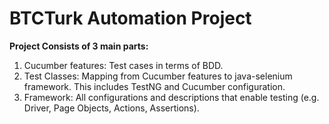# BTCTurk Automation Project

**Project Consists of 3 main parts:**

1. Cucumber features: Test cases in terms of BDD.
2. Test Classes: Mapping from Cucumber features to java-selenium framework. This includes TestNG and Cucumber configuration.
3. Framework: All configurations and descriptions that enable testing (e.g. Driver, Page Objects, Actions, Assertions).

